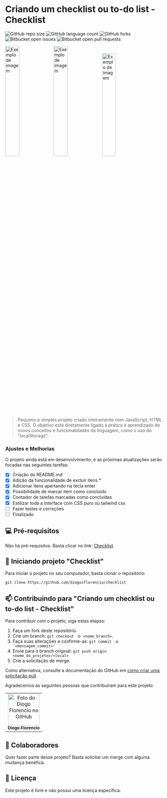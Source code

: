 # Criando um checklist ou to-do list - Checklist

![GitHub repo size](https://img.shields.io/github/repo-size/diogosflorencio/checklist?style=for-the-badge)
![GitHub language count](https://img.shields.io/github/languages/count/diogosflorencio/checklist?style=for-the-badge)
![GitHub forks](https://img.shields.io/github/forks/diogosflorencio/checklist?style=for-the-badge)
![Bitbucket open issues](https://img.shields.io/bitbucket/issues/diogosflorencio/checklist?style=for-the-badge)
![Bitbucket open pull requests](https://img.shields.io/bitbucket/pr-raw/diogosflorencio/checklist?style=for-the-badge)


<img src="https://github.com/diogosflorencio/checklist/assets/33941005/59455b3d-5f77-4a91-ae4c-4d09a656b3fe" style="width:30%" alt="Exemplo de imagem">
<img src="https://github.com/diogosflorencio/checklist/assets/33941005/012b97ff-0d8a-40bd-b1f3-bafa179f0efd" style="width:30%" alt="Exemplo de imagem">
<img src="https://github.com/diogosflorencio/checklist/assets/33941005/901a37e5-fd14-4afa-aaae-9c856cac2a41" style="width:29%" alt="Exemplo de imagem">


> Pequeno e simples projeto criado inteiramente com JavaScript, HTML e CSS. O objetivo está diretamente ligado à prática e aprendizado de novos conceitos e funcionalidades da linguagem, como o uso do "localStorage". 


### Ajustes e Melhorias

O projeto ainda está em desenvolvimento, e as próximas atualizações serão focadas nas seguintes tarefas:
- [x] Criação do README.md
- [x] Adição da funcionalidade de excluir itens *
- [x] Adicionar itens apertando na tecla enter
- [x] Possibilidade de marcar item como concluído
- [x] Contador de tarefas marcadas como concluídas
- [x] Estilizar toda a interface com CSS puro ou tailwind css
- [ ] Fazer testes e correções
- [ ] Finalizado

## 💻 Pré-requisitos

Não há pré-requisitos. Basta clicar no link:  [Checklist](https://diogosflorencio.github.io/checklist/).

## 🚀 Iniciando projeto "Checklist"

Para iniciar o projeto no seu computador, basta clonar o repositório:

```
git clone https://github.com/diogosflorencio/checklist
```

## 📫 Contribuindo para "Criando um checklist ou to-do list - Checklist"

Para contribuir com o projeto, siga estas etapas:

1. Faça um fork deste repositório.
2. Crie um branch: `git checkout -b <nome_branch>`.
3. Faça suas alterações e confirme-as: `git commit -m '<mensagem_commit>'`
4. Envie para o branch original: `git push origin <nome_do_projeto>/<local>`
5. Crie a solicitação de merge.

Como alternativa, consulte a documentação do GitHub em [como criar uma solicitação pull](https://help.github.com/en/github/collaborating-with-issues-and-pull-requests/creating-a-pull-request).

Agradecemos às seguintes pessoas que contribuíram para este projeto:

<table>
  <tr>
    <td align="center">
      <a href="https://github.com/diogosflorencio" title="Diogo Florencio">
        <img src="https://avatars.githubusercontent.com/u/33941005" width="100px;" alt="Foto do Diogo Florencio no GitHub"/><br>
        <sub>
          <b>Diogo Florencio</b>
        </sub>
      </a>
    </td>
  </tr>
</table>

## 🤝 Colaboradores

Quer fazer parte desse projeto? Basta solicitar um merge com alguma mudança benéfica. 

## 📝 Licença

Este projeto é livre e não possui uma licença específica.
